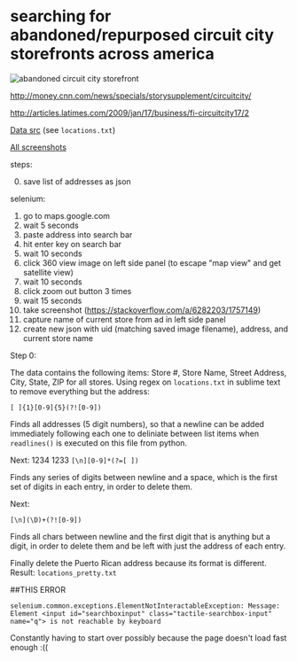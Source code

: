 searching for abandoned/repurposed circuit city storefronts across america
===

![abandoned circuit city storefront](https://media.boingboing.net/wp-content/uploads/2016/10/nicholas-eckhart.jpg)

http://money.cnn.com/news/specials/storysupplement/circuitcity/

http://articles.latimes.com/2009/jan/17/business/fi-circuitcity17/2

[Data src](https://www.slideshare.net/finance22/circuit-city-stores-store-closing-list-11609-updated-information-2909-1045am-et) (see `locations.txt`)

[All screenshots](https://p-am.cc/circuitcity)

steps:

0. save list of addresses as json

selenium: 
1. go to maps.google.com
2. wait 5 seconds
2. paste address into search bar
3. hit enter key on search bar
4. wait 10 seconds
5. click 360 view image on left side panel (to escape "map view" and get satellite view) 
6. wait 10 seconds
7. click zoom out button 3 times
8. wait 15 seconds
9. take screenshot (https://stackoverflow.com/a/6282203/1757149)
10. capture name of current store from ad in left side panel
11. create new json with uid (matching saved image filename), address, and current store name

Step 0:

The data contains the following items: Store #, Store Name, Street Address, City, State, ZIP for all stores. Using regex on `locations.txt` in sublime text to remove everything but the address:

`[ ]{1}[0-9]{5}(?![0-9])`

Finds all addresses (5 digit numbers), so that a newline can be added immediately following each one to deliniate between list items when `readlines()` is executed on this file from python.

Next:
1234
1233
`[\n][0-9]*(?=[ ])`

Finds any series of digits between newline and a space, which is the first set of digits in each entry, in order to delete them.

Next:

`[\n](\D)+(?![0-9])`

Finds all chars between newline and the first digit that is anything but a digit, in order to delete them and be left with just the address of each entry.

Finally delete the Puerto Rican address because its format is different. Result: `locations_pretty.txt`

##THIS ERROR

`selenium.common.exceptions.ElementNotInteractableException: Message: Element <input id="searchboxinput" class="tactile-searchbox-input" name="q"> is not reachable by keyboard`

Constantly having to start over possibly because the page doesn't load fast enough :((

